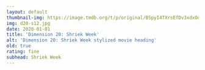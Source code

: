 ```yaml
---
layout: default
thumbnail-img: https://image.tmdb.org/t/p/original/BSpyI4TXrsEfDv3xdxOdIsJSwT.png
img: d20-s12.jpg
date: 2020-01-01
title: 'Dimension 20: Shriek Week'
alt: 'Dimension 20: Shriek Week stylized movie heading'
old: true
rating: fine
subhead: Shriek Week
---
```

